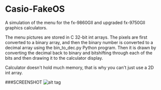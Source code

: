 # Casio-FakeOS
A simulation of the menu for the fx-9860GII and upgraded fx-9750GII graphics calculators.

The menu pictures are stored in C 32-bit int arrays.
The pixels are first converted to a binary array, and then the binary number is converted
to a decimal array using the bin_to_dec.py Python program.
Then it is drawn by converting the decimal back to binary and bitshifting through each of the bits and then drawing it to the calculator display.

Calculator doesn't hold much memory, that is why you can't just use a 2D int array.


###SCREENSHOT
![alt tag](https://cloud.githubusercontent.com/assets/13442473/12046176/8911d780-af17-11e5-9c7e-a41645ceba97.png)
